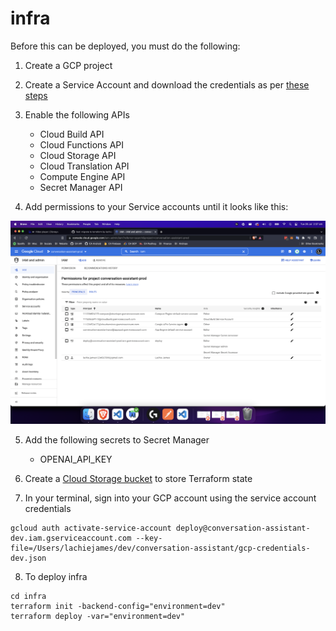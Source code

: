 # infra

Before this can be deployed, you must do the following:

1. Create a GCP project

2. Create a Service Account and download the credentials as per [these steps](https://learn.hashicorp.com/tutorials/terraform/google-cloud-platform-build?in=terraform/gcp-get-started)

3. Enable the following APIs

   - Cloud Build API
   - Cloud Functions API
   - Cloud Storage API
   - Cloud Translation API
   - Compute Engine API
   - Secret Manager API

4. Add permissions to your Service accounts until it looks like this:

![GCP Service Accounts](../.github/assets/gcp-service-account.png)

5. Add the following secrets to Secret Manager

   - OPENAI_API_KEY

6. Create a [Cloud Storage bucket](https://cloud.google.com/docs/terraform/resource-management/store-state) to store Terraform state

7. In your terminal, sign into your GCP account using the service account credentials

```
gcloud auth activate-service-account deploy@conversation-assistant-dev.iam.gserviceaccount.com --key-file=/Users/lachiejames/dev/conversation-assistant/gcp-credentials-dev.json     
```

8. To deploy infra

```
cd infra
terraform init -backend-config="environment=dev"
terraform deploy -var="environment=dev"
```
